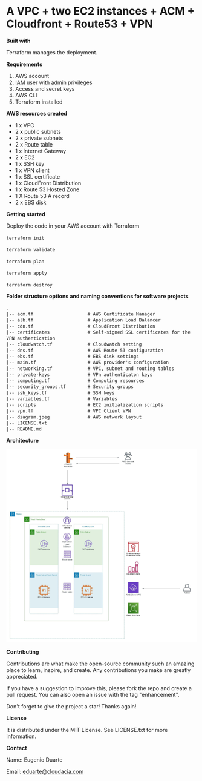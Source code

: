 # A VPC + two EC2 instances + ACM + Cloudfront + Route53 + VPN

**Built with**

Terraform manages the deployment.

**Requirements**

1. AWS account
2. IAM user with admin privileges
3. Access and secret keys
4. AWS CLI
5. Terraform installed

**AWS resources created**

* 1 x VPC
* 2 x public subnets
* 2 x private subnets
* 2 x Route table
* 1 x Internet Gateway
* 2 x EC2
* 1 x SSH key
* 1 x VPN client
* 1 x SSL certificate
* 1 x CloudFront Distribution
* 1 x Route 53 Hosted Zone
* 1 X Route 53 A record
* 2 x EBS disk

**Getting started**

Deploy the code in your AWS account with Terraform

`terraform init`

`terraform validate`

`terraform plan`

`terraform apply`

`terraform destroy`


**Folder structure options and naming conventions for software projects**
```
.
|-- acm.tf                    # AWS Certificate Manager
|-- alb.tf                    # Application Load Balancer
|-- cdn.tf                    # CloudFront Distribution
|-- certificates              # Self-signed SSL certificates for the VPN authentication
|-- cloudwatch.tf             # Cloudwatch setting
|-- dns.tf                    # AWS Route 53 configuration
|-- ebs.tf                    # EBS disk settings
|-- main.tf                   # AWS provider's configuration
|-- networking.tf             # VPC, subnet and routing tables
|-- private-keys              # VPn authenticaton keys
|-- computing.tf              # Computing resources
|-- security_groups.tf        # Security groups
|-- ssh_keys.tf               # SSH keys
|-- variables.tf              # Variables
|-- scripts                   # EC2 initialization scripts
|-- vpn.tf                    # VPC Client VPN
|-- diagram.jpeg              # AWS network layout
|-- LICENSE.txt
|-- README.md
```

**Architecture**

![Screenshot](diagram.jpeg)

**Contributing**

Contributions are what make the open-source community such an amazing place to learn, inspire, and create. Any contributions you make are greatly appreciated.

If you have a suggestion to improve this, please fork the repo and create a pull request. You can also open an issue with the tag "enhancement".

Don't forget to give the project a star! Thanks again!

**License**

It is distributed under the MIT License. See LICENSE.txt for more information.

**Contact**

Name: Eugenio Duarte

Email: eduarte@cloudacia.com
